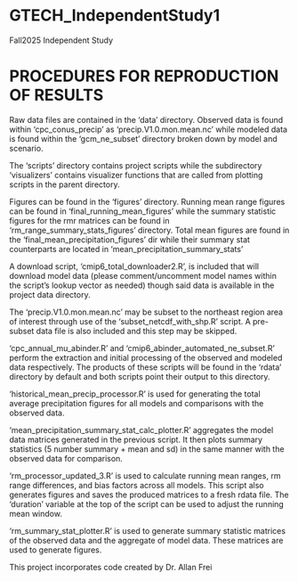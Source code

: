 # GTECH_IndependentStudy1
Fall2025 Independent Study


# PROCEDURES FOR REPRODUCTION OF RESULTS
Raw data files are contained in the ‘data’ directory. Observed data is found within ‘cpc_conus_precip’ as ‘precip.V1.0.mon.mean.nc’ while modeled data is found within the ‘gcm_ne_subset’ directory broken down by model and scenario.

The ‘scripts’ directory contains project scripts while the subdirectory ‘visualizers’ contains visualizer functions that are called from plotting scripts in the parent directory.

Figures can be found in the ‘figures’ directory. Running mean range figures can be found in ‘final_running_mean_figures’ while the summary statistic figures for the rmr matrices can be found in ‘rm_range_summary_stats_figures’ directory. Total mean figures are found in the ‘final_mean_precipitation_figures’ dir while their summary stat counterparts are located in ‘mean_precipitation_summary_stats’

A download script, ‘cmip6_total_downloader2.R’, is included that will download model data (please comment/uncomment model names within the script’s lookup vector as needed) though said data is available in the project data directory.

The ‘precip.V1.0.mon.mean.nc’ may be subset to the northeast region area of interest through use of the ‘subset_netcdf_with_shp.R’ script. A pre-subset data file is also included and this step may be skipped.

‘cpc_annual_mu_abinder.R’ and ‘cmip6_abinder_automated_ne_subset.R’ perform the extraction and initial processing of the observed and modeled data respectively. The products of these scripts will be found in the ‘rdata’ directory by default and both scripts point their output to this directory.

‘historical_mean_precip_processor.R’ is used for generating the total average precipitation figures for all models and comparisons with the observed data.

‘mean_precipitation_summary_stat_calc_plotter.R’ aggregates the model data matrices generated in the previous script. It then plots summary statistics (5 number summary + mean and sd) in the same manner with the observed data for comparison.

‘rm_processor_updated_3.R’ is used to calculate running mean ranges, rm range differences, and bias factors across all models. This script also generates figures and saves the produced matrices to a fresh rdata file. The ‘duration’ variable at the top of the script can be used to adjust the running mean window.

‘rm_summary_stat_plotter.R’ is used to generate summary statistic matrices of the observed data and the aggregate of model data. These matrices are used to generate figures.


This project incorporates code created by Dr. Allan Frei
